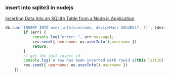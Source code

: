 ### insert into sqlite3 in nodejs


[Inserting Data Into an SQLite Table from a Node.js Application](https://www.sqlitetutorial.net/sqlite-nodejs/insert/ "Inserting Data Into an SQLite Table from a Node.js Application")




```js
db.run(`INSERT INTO user_info(username, deviceMac) VALUES(?, ?)`, [deviceRegistrationInfo.username, deviceRegistrationInfo.deviceMac], function (err) {
        if (err) {
            console.log("error: ", err.message);
            res.send({ username: os.userInfo().username })
            return;
        }
        // get the last insert id
        console.log(`A row has been inserted with rowid ${this.lastID}`);
        res.send({ username: os.userInfo().username })
    });
```
